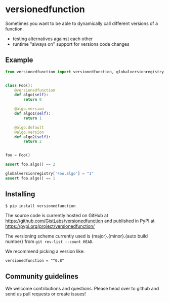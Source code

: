 # versionedfunction
Sometimes you want to be able to dynamically call different 
versions of a function.
* testing alternatives against each other
* runtime "always on" support for versions code changes

## Example

```python
from versionedfunction import versionedfunction, globalversionregistry


class Foo():
    @versionedfunction
    def algo(self):
        return 0

    @algo.version
    def algo1(self):
        return 1

    @algo.default
    @algo.version
    def algo2(self):
        return 2


foo = Foo()

assert foo.algo() == 2

globalversionregistry['Foo.algo'] = "1"
assert foo.algo() == 1
```

## Installing
```bash
$ pip install versionedfunction
```
The source code is currently hosted on GitHub at 
https://github.com/GistLabs/versionedfunction
and published in PyPI at https://pypi.org/project/versionedfunction/ 

The versioning scheme currently used is {major}.{minor}.{auto build number}
from `git rev-list --count HEAD`. 

We recommend picking a version like:

`versionedfunction = "^0.8"`

## Community guidelines
We welcome contributions and questions. Please head over to github and 
send us pull requests or create issues!
